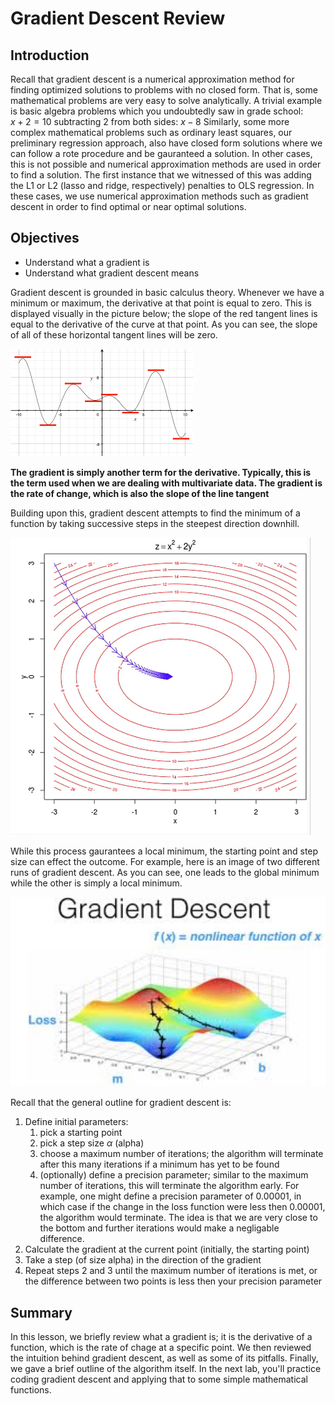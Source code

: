 
# Gradient Descent Review

## Introduction

Recall that gradient descent is a numerical approximation method for finding optimized solutions to problems with no closed form. That is, some mathematical problems are very easy to solve analytically. A trivial example is basic algebra problems which you undoubtedly saw in grade school:  
$x+2 = 10$
subtracting 2 from both sides:
$x-8$
Similarly, some more complex mathematical problems such as ordinary least squares, our preliminary regression approach, also have closed form solutions where we can follow a rote procedure and be gauranteed a solution. In other cases, this is not possible and numerical approximation methods are used in order to find a solution. The first instance that we witnessed of this was adding the L1 or L2 (lasso and ridge, respectively) penalties to OLS regression. In these cases, we use numerical approximation methods such as gradient descent in order to find optimal or near optimal solutions.


## Objectives
* Understand what a gradient is
* Understand what gradient descent means



Gradient descent is grounded in basic calculus theory. Whenever we have a minimum or maximum, the derivative at that point is equal to zero. This is displayed visually in the picture below; the slope of the red tangent lines is equal to the derivative of the curve at that point. As you can see, the slope of all of these horizontal tangent lines will be zero. 

<img src="dxdy0.png">

**The gradient is simply another term for the derivative. Typically, this is the term used when we are dealing with multivariate data. The gradient is the rate of change, which is also the slope of the line tangent**

Building upon this, gradient descent attempts to find the minimum of a function by taking successive steps in the steepest direction downhill.

<img src="gradient.gif">

While this process gaurantees a local minimum, the starting point and step size can effect the outcome. For example, here is an image of two different runs of gradient descent. As you can see, one leads to the global minimum while the other is simply a local minimum.

<img src="gradient_local.jpg" width=600>

Recall that the general outline for gradient descent is:

1. Define initial parameters:
    1. pick a starting point
    2. pick a step size $\alpha$ (alpha)
    3. choose a maximum number of iterations; the algorithm will terminate after this many iterations if a minimum has yet to be found
    4. (optionally) define a precision parameter; similar to the maximum number of iterations, this will terminate the algorithm early. For example, one might define a precision parameter of 0.00001, in which case if the change in the loss function were less then 0.00001, the algorithm would terminate. The idea is that we are very close to the bottom and further iterations would make a negligable difference.
2. Calculate the gradient at the current point (initially, the starting point)
3. Take a step (of size alpha) in the direction of the gradient
4. Repeat steps 2 and 3 until the maximum number of iterations is met, or the difference between two points is less then your precision parameter

## Summary

In this lesson, we briefly review what a gradient is; it is the derivative of a function, which is the rate of chage at a specific point. We then reviewed the intuition behind gradient descent, as well as some of its pitfalls. Finally, we gave a brief outline of the algorithm itself. In the next lab, you'll practice coding gradient descent and applying that to some simple mathematical functions.
